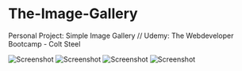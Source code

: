 # The-Image-Gallery
Personal Project: Simple Image Gallery // Udemy: The Webdeveloper Bootcamp - Colt Steel

![Screenshot](http://oi64.tinypic.com/10fqm1s.jpg)
![Screenshot](http://oi68.tinypic.com/iwnc0p.jpg)
![Screenshot](http://oi63.tinypic.com/2rx8vw1.jpg)
![Screenshot](http://oi64.tinypic.com/29m9axh.jpg)
